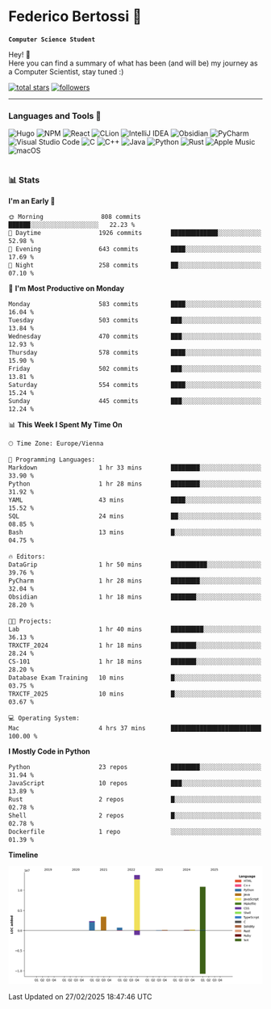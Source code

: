 # Federico Bertossi 🚀

**`Computer Science Student`**

[//]: # (Thanks to @ForrestKnight for the inspiration.)

<!-- TODO: Insert a banner image -->

Hey! 👋</br>
Here you can find a summary of what has been (and will be) my journey as a Computer Scientist, stay tuned :)

   <p>
      <a href="https://github.com/mrBymax?tab=repositories&sort=stargazers">
         <img alt="total stars" title="Total stars on GitHub" src="https://custom-icon-badges.demolab.com/github/stars/mrBymax?color=55960c&style=for-the-badge&labelColor=488207&logo=star"/></a>
<a href="https://github.com/mrBymax?tab=followers">
         <img alt="followers" title="Follow me on Github" src="https://custom-icon-badges.demolab.com/github/followers/mrBymax?color=236ad3&labelColor=1155ba&style=for-the-badge&logo=person-add&label=Follow&logoColor=white"/></a>
   </p>

---

<!-- TODO: Insert a GIF -->
### Languages and Tools 🧰

<!-- TODO: Change it with shields -->
![Hugo](https://img.shields.io/badge/Hugo-black.svg?style=for-the-badge&logo=Hugo)
![NPM](https://img.shields.io/badge/NPM-%23CB3837.svg?style=for-the-badge&logo=npm&logoColor=white)
![React](https://img.shields.io/badge/react-%2320232a.svg?style=for-the-badge&logo=react&logoColor=%2361DAFB)
![CLion](https://img.shields.io/badge/CLion-black?style=for-the-badge&logo=clion&logoColor=white)
![IntelliJ IDEA](https://img.shields.io/badge/IntelliJIDEA-000000.svg?style=for-the-badge&logo=intellij-idea&logoColor=white)
![Obsidian](https://img.shields.io/badge/Obsidian-%23483699.svg?style=for-the-badge&logo=obsidian&logoColor=white)
![PyCharm](https://img.shields.io/badge/pycharm-143?style=for-the-badge&logo=pycharm&logoColor=black&color=black&labelColor=green)
![Visual Studio Code](https://img.shields.io/badge/Visual%20Studio%20Code-0078d7.svg?style=for-the-badge&logo=visual-studio-code&logoColor=white)
![C](https://img.shields.io/badge/c-%2300599C.svg?style=for-the-badge&logo=c&logoColor=white)
![C++](https://img.shields.io/badge/c++-%2300599C.svg?style=for-the-badge&logo=c%2B%2B&logoColor=white)
![Java](https://img.shields.io/badge/java-%23ED8B00.svg?style=for-the-badge&logo=openjdk&logoColor=white)
![Python](https://img.shields.io/badge/python-3670A0?style=for-the-badge&logo=python&logoColor=ffdd54)
![Rust](https://img.shields.io/badge/Rust-000000?logo=Rust&logoColor=white)
![Apple Music](https://img.shields.io/badge/Apple_Music-9933CC?style=for-the-badge&logo=apple-music&logoColor=white)
![macOS](https://img.shields.io/badge/mac%20os-000000?style=for-the-badge&logo=macos&logoColor=F0F0F0)


#

### 📊 Stats

<!-- ![My GitHub stats](https://github-readme-stats.vercel.app/api?username=mrBymax&show_icons=true&theme=dracula) -->


<!--START_SECTION:waka-->
**I'm an Early 🐤** 

```text
🌞 Morning                808 commits         ██████░░░░░░░░░░░░░░░░░░░   22.23 % 
🌆 Daytime                1926 commits        █████████████░░░░░░░░░░░░   52.98 % 
🌃 Evening                643 commits         ████░░░░░░░░░░░░░░░░░░░░░   17.69 % 
🌙 Night                  258 commits         ██░░░░░░░░░░░░░░░░░░░░░░░   07.10 % 
```
📅 **I'm Most Productive on Monday** 

```text
Monday                   583 commits         ████░░░░░░░░░░░░░░░░░░░░░   16.04 % 
Tuesday                  503 commits         ███░░░░░░░░░░░░░░░░░░░░░░   13.84 % 
Wednesday                470 commits         ███░░░░░░░░░░░░░░░░░░░░░░   12.93 % 
Thursday                 578 commits         ████░░░░░░░░░░░░░░░░░░░░░   15.90 % 
Friday                   502 commits         ███░░░░░░░░░░░░░░░░░░░░░░   13.81 % 
Saturday                 554 commits         ████░░░░░░░░░░░░░░░░░░░░░   15.24 % 
Sunday                   445 commits         ███░░░░░░░░░░░░░░░░░░░░░░   12.24 % 
```


📊 **This Week I Spent My Time On** 

```text
🕑︎ Time Zone: Europe/Vienna

💬 Programming Languages: 
Markdown                 1 hr 33 mins        ████████░░░░░░░░░░░░░░░░░   33.90 % 
Python                   1 hr 28 mins        ████████░░░░░░░░░░░░░░░░░   31.92 % 
YAML                     43 mins             ████░░░░░░░░░░░░░░░░░░░░░   15.52 % 
SQL                      24 mins             ██░░░░░░░░░░░░░░░░░░░░░░░   08.85 % 
Bash                     13 mins             █░░░░░░░░░░░░░░░░░░░░░░░░   04.75 % 

🔥 Editors: 
DataGrip                 1 hr 50 mins        ██████████░░░░░░░░░░░░░░░   39.76 % 
PyCharm                  1 hr 28 mins        ████████░░░░░░░░░░░░░░░░░   32.04 % 
Obsidian                 1 hr 18 mins        ███████░░░░░░░░░░░░░░░░░░   28.20 % 

🐱‍💻 Projects: 
Lab                      1 hr 40 mins        █████████░░░░░░░░░░░░░░░░   36.13 % 
TRXCTF_2024              1 hr 18 mins        ███████░░░░░░░░░░░░░░░░░░   28.24 % 
CS-101                   1 hr 18 mins        ███████░░░░░░░░░░░░░░░░░░   28.20 % 
Database Exam Training   10 mins             █░░░░░░░░░░░░░░░░░░░░░░░░   03.75 % 
TRXCTF_2025              10 mins             █░░░░░░░░░░░░░░░░░░░░░░░░   03.67 % 

💻 Operating System: 
Mac                      4 hrs 37 mins       █████████████████████████   100.00 % 
```

**I Mostly Code in Python** 

```text
Python                   23 repos            ████████░░░░░░░░░░░░░░░░░   31.94 % 
JavaScript               10 repos            ███░░░░░░░░░░░░░░░░░░░░░░   13.89 % 
Rust                     2 repos             █░░░░░░░░░░░░░░░░░░░░░░░░   02.78 % 
Shell                    2 repos             █░░░░░░░░░░░░░░░░░░░░░░░░   02.78 % 
Dockerfile               1 repo              ░░░░░░░░░░░░░░░░░░░░░░░░░   01.39 % 
```



**Timeline**

![Lines of Code chart](https://raw.githubusercontent.com/mrBymax/mrBymax/main/assets/bar_graph.png)


 Last Updated on 27/02/2025 18:47:46 UTC
<!--END_SECTION:waka-->


[linkedin]: https://linkedin.com/federico-bertossi
[website]:  https://www.federicobertossi.com

</details>
